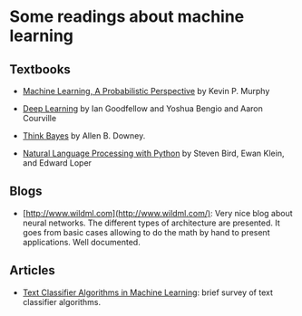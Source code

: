 # Some readings about machine learning

## Textbooks


* [Machine Learning, A Probabilistic Perspective](https://mitpress.mit.edu/books/machine-learning-0) by Kevin P. Murphy

* [Deep Learning](http://www.deeplearningbook.org) by Ian Goodfellow and Yoshua Bengio and Aaron Courville

* [Think Bayes](http://greenteapress.com/wp/think-bayes/) by Allen B. Downey. 

* [Natural Language Processing with Python](http://www.nltk.org/book/) by Steven Bird, Ewan Klein, and Edward Loper

## Blogs
* [http://www.wildml.com](http://www.wildml.com/): Very nice blog about neural networks.
The different types of architecture are presented.
It goes from basic cases allowing to do the math by hand to present applications.
Well documented.


## Articles

* [Text Classifier Algorithms in Machine Learning](https://blog.statsbot.co/text-classifier-algorithms-in-machine-learning-acc115293278): brief survey of text classifier algorithms. 